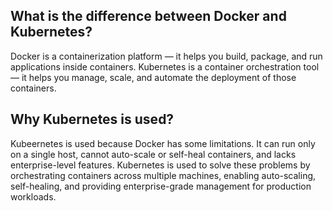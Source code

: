 ## What is the difference between Docker and Kubernetes?
Docker is a containerization platform — it helps you build, package, and run applications inside containers. Kubernetes is a container orchestration tool — it helps you manage, scale, and automate the deployment of those containers.  

## Why Kubernetes is used?
Kubeernetes is used because Docker has some limitations. It can run only on a single host, cannot auto-scale or self-heal containers, and lacks enterprise-level features. Kubernetes is used to solve these problems by orchestrating containers across multiple machines, enabling auto-scaling, self-healing, and providing enterprise-grade management for production workloads.